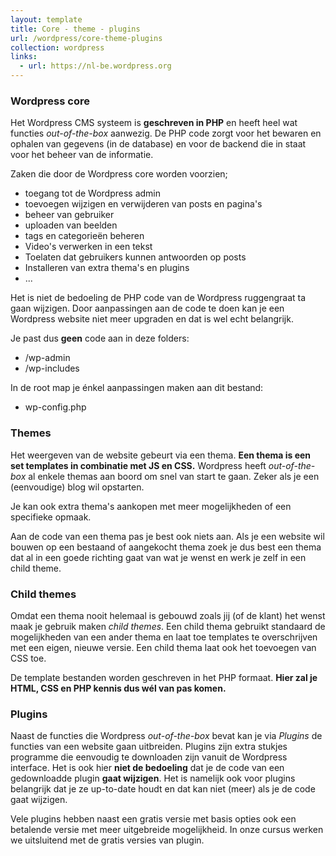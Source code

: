 ```yaml
---
layout: template
title: Core - theme - plugins
url: /wordpress/core-theme-plugins
collection: wordpress
links:
  - url: https://nl-be.wordpress.org
---
```

### Wordpress core

Het Wordpress CMS systeem is <strong>geschreven in PHP</strong> en heeft heel wat functies <em>out-of-the-box</em> aanwezig. De PHP code zorgt voor het bewaren en ophalen van gegevens (in de database) en voor de backend die in staat voor het beheer van de informatie. 

Zaken die door de Wordpress core worden voorzien;
* toegang tot de Wordpress admin
* toevoegen wijzigen en verwijderen van posts en pagina's
* beheer van gebruiker
* uploaden van beelden
* tags en categorieën beheren
* Video's verwerken in een tekst
* Toelaten dat gebruikers kunnen antwoorden op posts
* Installeren van extra thema's en plugins
* ...

Het is niet de bedoeling de PHP code van de Wordpress ruggengraat ta gaan wijzigen. Door aanpassingen aan de code te doen kan je een Wordpress website niet meer upgraden en dat is wel echt belangrijk.

Je past dus <strong>geen</strong> code aan in deze folders:
* /wp-admin
* /wp-includes

In de root map je énkel aanpassingen maken aan dit bestand:
* wp-config.php

### Themes
Het weergeven van de website gebeurt via een thema. <strong>Een thema is een set templates in combinatie met JS en CSS.</strong> Wordpress heeft <em>out-of-the-box</em> al enkele themas aan boord om snel van start te gaan. Zeker als je een (eenvoudige) blog wil opstarten. 

Je kan ook extra thema's aankopen met meer mogelijkheden of een specifieke opmaak.

Aan de code van een thema pas je best ook niets aan. Als je een website wil bouwen op een bestaand of aangekocht thema zoek je dus best een thema dat al in een goede richting gaat van wat je wenst en werk je zelf in een child theme.

### Child themes
Omdat een thema nooit helemaal is gebouwd zoals jij (of de klant) het wenst maak je gebruik maken <em>child themes</em>. Een child thema gebruikt standaard de mogelijkheden van een ander thema en laat toe templates te overschrijven met een eigen, nieuwe versie. Een child thema laat ook het toevoegen van CSS toe. 

De template bestanden worden geschreven in het PHP formaat. <strong>Hier zal je HTML, CSS en PHP kennis dus wél van pas komen.</strong>

### Plugins

Naast de functies die Wordpress <em>out-of-the-box</em> bevat kan je via <em>Plugins</em> de functies van een website gaan uitbreiden. Plugins zijn extra stukjes programme die eenvoudig te downloaden zijn vanuit de Wordpress interface. Het is ook hier <strong>niet de bedoeling</strong> dat je de code van een gedownloadde plugin <strong>gaat wijzigen</strong>. Het is namelijk ook voor plugins belangrijk dat je ze up-to-date houdt en dat kan niet (meer) als je de code gaat wijzigen.

Vele plugins hebben naast een gratis versie met basis opties ook een betalende versie met meer uitgebreide mogelijkheid. In onze cursus werken we uitsluitend met de gratis versies van plugin.